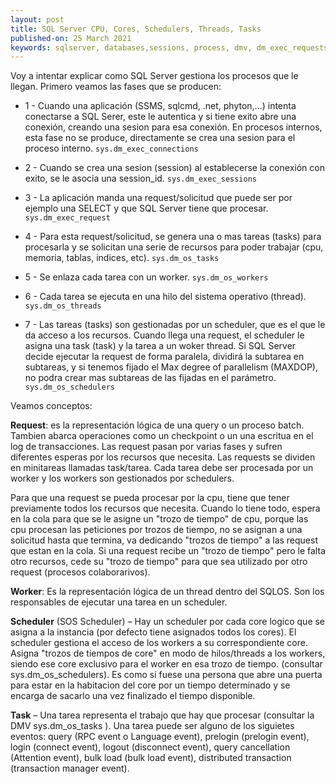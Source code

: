 ```yaml
---
layout: post
title: SQL Server CPU, Cores, Schedulers, Threads, Tasks
published-on: 25 March 2021
keywords: sqlserver, databases,sessions, process, dmv, dm_exec_requests, dm_exec_connections, dm_exec_sessions, CPU, Cores, Schedulers, Threads, Tasks 
---
```


Voy a intentar explicar como SQL Server gestiona los procesos que le llegan. Primero veamos las fases que se producen:

- 1 - Cuando una aplicación (SSMS, sqlcmd, .net, phyton,...) intenta conectarse a SQL Serer, este le autentica y si tiene exito abre una conexión, creando una sesion para esa conexión. En procesos internos, esta fase no se produce, directamente se crea una sesion para el proceso interno.
`sys.dm_exec_connections`

- 2 - Cuando se crea una sesion (session) al establecerse la conexión con exito, se le asocia una session_id.
`sys.dm_exec_sessions`

- 3 - La aplicación manda una request/solicitud que puede ser por ejemplo una SELECT y que SQL Server tiene que procesar.
`sys.dm_exec_request`

- 4 - Para esta request/solicitud, se genera una o mas tareas (tasks) para procesarla y se solicitan una serie de recursos para poder trabajar (cpu, memoria, tablas, indices, etc).
`sys.dm_os_tasks`

- 5 - Se enlaza cada tarea con un worker.
`sys.dm_os_workers`

- 6 - Cada tarea se ejecuta en una hilo del sistema operativo (thread).
`sys.dm_os_threads`

- 7 - Las tareas (tasks) son gestionadas por un scheduler, que es el que le da acceso a los recursos. Cuando llega una request, el scheduler le asigna una task (task) y la tarea a un woker thread. Si SQL Server decide ejecutar la request de forma paralela, dividirá la subtarea en subtareas, y si tenemos fijado el Max degree of parallelism (MAXDOP), no podra crear mas subtareas de las fijadas en el parámetro.
`sys.dm_os_schedulers`


Veamos conceptos:

**Request**: es la representación lógica de una query o un proceso batch. Tambien abarca operaciones como un checkpoint o un una escritua en el log de transacciones.
Las request pasan por varias fases y sufren diferentes esperas por los recursos que necesita. Las requests se dividen en minitareas llamadas task/tarea. Cada tarea debe ser procesada por un worker y los workers son gestionados por schedulers.

Para que una request se pueda procesar por la cpu, tiene que tener previamente todos los recursos que necesita. Cuando lo tiene todo, espera en la cola para que se le asigne un "trozo de tiempo" de cpu, porque las cpu procesan las peticiones por trozos de tiempo, no se asignan a una solicitud hasta que termina, va dedicando "trozos de tiempo" a las request que estan en la cola. Si una request recibe un "trozo de tiempo" pero le falta otro recursos, cede su "trozo de tiempo" para que sea utilizado por otro request (procesos colaborarivos).


**Worker**: Es la representación lógica de un thread dentro del SQLOS. Son los responsables de ejecutar una tarea en un scheduler.

**Scheduler** (SOS Scheduler) – Hay un scheduler por cada core logico que se asigna a la instancia (por defecto tiene asignados todos los cores). El scheduler gestiona el acceso de los workers a su correspondiente core. Asigna "trozos de tiempos de core" en modo de hilos/threads a los workers, siendo ese core exclusivo para el worker en esa trozo de tiempo. (consultar sys.dm_os_schedulers). Es como si fuese una persona que abre una puerta para estar en la habitacion del core por un tiempo determinado y se encarga de sacarlo una vez finalizado el tiempo disponible.

**Task** – Una tarea representa el trabajo que hay que procesar (consultar la DMV sys.dm_os_tasks ). Una tarea puede ser alguno de los siguietes eventos: query (RPC event o Language event),  prelogin (prelogin event),   login (connect event),  logout  (disconnect event), query cancellation (Attention event), bulk load (bulk load event), distributed transaction (transaction manager event). 


